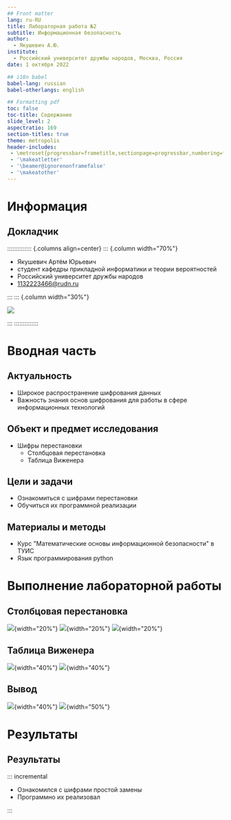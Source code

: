 ```yaml
---
## Front matter
lang: ru-RU
title: Лабораторная работа №2
subtitle: Информационная безопасность
author:
  - Якушевич А.Ю.
institute:
  - Российский университет дружбы народов, Москва, Россия
date: 1 октября 2022

## i18n babel
babel-lang: russian
babel-otherlangs: english

## Formatting pdf
toc: false
toc-title: Содержание
slide_level: 2
aspectratio: 169
section-titles: true
theme: metropolis
header-includes:
 - \metroset{progressbar=frametitle,sectionpage=progressbar,numbering=fraction}
 - '\makeatletter'
 - '\beamer@ignorenonframefalse'
 - '\makeatother'
---
```


# Информация

## Докладчик

:::::::::::::: {.columns align=center}
::: {.column width="70%"}

  * Якушевич Артём Юрьевич
  * студент кафедры прикладной информатики и теории вероятностей
  * Российский университет дружбы народов
  * [1132223466@rudn.ru](mailto:1132223466@rudn.ru)

:::
::: {.column width="30%"}

![](./image/acdc.jpg)

:::
::::::::::::::

# Вводная часть

## Актуальность

- Широкое распространение шифрования данных
- Важность знания основ шифрования для работы в сфере информационных технологий

## Объект и предмет исследования

- Шифры перестановки
  - Столбцовая перестановка
  - Таблица Виженера

## Цели и задачи

- Ознакомиться с шифрами перестановки 
- Обучиться их программной реализации

## Материалы и методы

- Курс "Математические основы информационной безопасности" в ТУИС
- Язык программирования python

# Выполнение лабораторной работы

## Столбцовая перестановка

![](./image/3.png){width="20%"}
![](./image/4.png){width="20%"}
![](./image/5.png){width="20%"}

## Таблица Виженера

![](./image/6.png){width="40%"}
![](./image/7.png){width="40%"}

## Вывод

![](./image/5.png){width="40%"}
![](./image/6.png){width="50%"}


# Результаты

## Результаты

::: incremental

- Ознакомился с шифрами простой замены
- Программно их реализовал

:::


